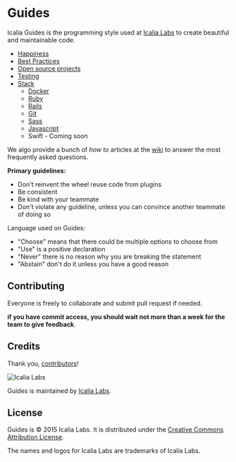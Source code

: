# Guides

Icalia Guides is the programming style used at [Icalia Labs](http://icalialabs.com) to create beautiful and maintainable code.

* [Happiness](happiness)
* [Best Practices](best_practices)
* [Open source projects](open_source)
* [Testing](testing)
* [Stack](stack)
	* [Docker](stack/docker)
	* [Ruby](stack/ruby)
	* [Rails](stack/rails)
	* [Git](stack/git)
	* [Sass](stack/sass)
	* [Javascript](stack/js)
	* Swift - Coming soon
	

We algo provide a bunch of *how to* articles at the [wiki](https://github.com/IcaliaLabs/guides/wiki/How-tos) to answer the most frequently asked questions.

**Primary guidelines:**

* Don't reinvent the wheel reuse code from plugins
* Be consistent
* Be kind with your teammate
* Don't violate any guideline, unless you can convince another teammate of doing so

Language used on Guides:

* "Choose" means that there could be multiple options to choose from
* "Use" is a positive declaration
* "Never" there is no reason why you are breaking the statement
* "Abstain" don't do it unless you have a good reason


Contributing
------------

Everyone is freely to collaborate and submit pull request if needed.

**if you have commit access, you should wait not more than a week for the team to give feedback**.


Credits
-------

Thank you, [contributors](https://github.com/icalialabs/icalia_guides/graphs/contributors)!

![Icalia Labs](https://avatars0.githubusercontent.com/u/2523244?v=3&s=200)

Guides is maintained by [Icalia Labs](http://www.icalialabs.com/team).

License
-------

Guides is © 2015 Icalia Labs. It is distributed under the [Creative Commons
Attribution License](http://creativecommons.org/licenses/by/3.0/).

The names and logos for Icalia Labs are trademarks of Icalia Labs.



